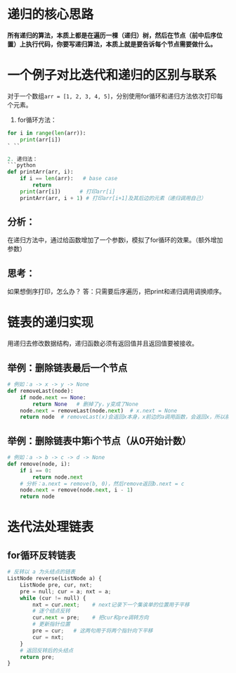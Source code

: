 # 递归的核心思路
**所有递归的算法，本质上都是在遍历一棵（递归）树，然后在节点（前中后序位置）上执行代码，你要写递归算法，本质上就是要告诉每个节点需要做什么。**
# 一个例子对比迭代和递归的区别与联系
对于一个数组`arr = [1, 2, 3, 4, 5]`，分别使用for循环和递归方法依次打印每个元素。

1. for循环方法：
```python
for i in range(len(arr)):
    print(arr[i])
` ``

2. 递归法：
```python
def printArr(arr, i):
    if i == len(arr):   # base case
        return 
    print(arr[i])      # 打印arr[i]
    printArr(arr, i + 1) # 打印arr[i+1]及其后边的元素（递归调用自己）
```

## 分析：

在递归方法中，通过给函数增加了一个参数i，模拟了for循环的效果。（额外增加参数）

## 思考：

如果想倒序打印，怎么办？
答：只需要后序遍历，把print和递归调用调换顺序。

# 链表的递归实现

用递归去修改数据结构，递归函数必须有返回值并且返回值要被接收。

## 举例：删除链表最后一个节点
```python
# 例如：a -> x -> y -> None
def removeLast(node):
    if node.next == None:
        return None   # 删掉了y，y变成了None
    node.next = removeLast(node.next)  # x.next = None
    return node  # removeLast(x)会返回x本身，x前边的a调用函数，会返回x，所以前边的链接不会断
```

## 举例：删除链表中第i个节点（从0开始计数）
```python
# 例如：a -> b -> c -> d -> None
def remove(node, i):
    if i == 0:
        return node.next
    # 分析：a.next = remove(b, 0)，然后remove返回b.next = c
    node.next = remove(node.next, i - 1)
    return node
```

# 迭代法处理链表
## for循环反转链表
```python
# 反转以 a 为头结点的链表
ListNode reverse(ListNode a) {
    ListNode pre, cur, nxt;
    pre = null; cur = a; nxt = a;
    while (cur != null) {
        nxt = cur.next;    # next记录下一个集诶单的位置用于平移
        # 逐个结点反转
        cur.next = pre;    # 把cur和pre调转方向
        # 更新指针位置
        pre = cur;   # 这两句用于将两个指针向下平移
        cur = nxt;
    }
    # 返回反转后的头结点
    return pre;
}
```